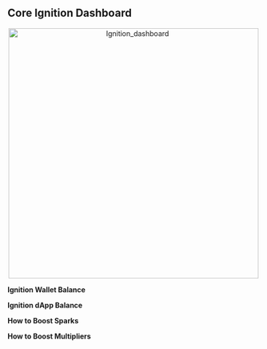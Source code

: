 ## Core Ignition Dashboard
<p align="center">
  <img width="500" alt="Ignition_dashboard" src="https://github.com/user-attachments/assets/2cf8b2fa-89da-49f2-b9ac-982636095dfa">
</p>


**Ignition Wallet Balance**


**Ignition dApp Balance**


**How to Boost Sparks**


**How to Boost Multipliers**


